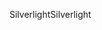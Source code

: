 <span data-ttu-id="ac94d-101">Silverlight</span><span class="sxs-lookup"><span data-stu-id="ac94d-101">Silverlight</span></span>